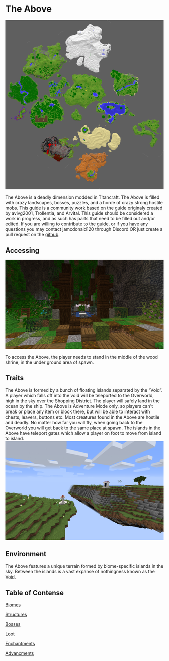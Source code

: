 # The Above
![Above Map](map.png)

The Above is a deadly dimension modded in Titancraft. The Above is filled with crazy landscapes, bosses, puzzles, and a horde of crazy strong hostile mobs. This guide is a community work based on the guide originaly created by avivg2001, Trollentia, and Arvital. This guide should be considered a work in progress, and as such has parts that need to be filled out and/or edited. If you are willing to contribute to the guide, or if you have any questions you may contact jamcdonald120 through Discord OR just create a pull request on the [github](https://github.com/Jamcdonald120/Titancraft-Above-Wiki/tree/gh-pages).
## Accessing
![The shrine used to access The Above](accessing.png)

To access the Above, the player needs to stand in the middle of the wood shrine, in the under ground area of spawn.
## Traits
The Above is formed by a bunch of floating islands separated by the “Void”. A player which falls off into the void will be teleported to the Overworld, high in the sky over the Shopping District. The player will safely land in the ocean by the ship.
The Above is Adventure Mode only, so players can't break or place any item or block there, but will be able to interact with chests, leavers, buttons etc.
Most creatures found in the Above are hostile and deadly.
No matter how far you will fly, when going back to the Overworld you will get back to the same place at spawn. 
The islands in the Above have teleport gates which allow a player on foot to move from island to island.
![An image of the Above with gates that let you travel between islands.](gate.png)


## Environment
The Above features a unique terrain formed by biome-specific islands in the sky. Between the islands is a vast expanse of nothingness known as the Void.

## Table of Contense

[Biomes](biomes)

[Structures](structures)

[Bosses](bosses)

[Loot](loot)

[Enchantments](enchantments.md)

[Advancments](advancments.md)

